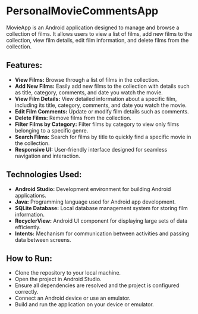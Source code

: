 # PersonalMovieCommentsApp


MovieApp is an Android application designed to manage and browse a collection of films. It allows users to view a list of films, add new films to the collection, view film details, edit film information, and delete films from the collection.

## Features:

- **View Films:** Browse through a list of films in the collection.
- **Add New Films:** Easily add new films to the collection with details such as title, category, comments, and date you watch the movie.
- **View Film Details:** View detailed information about a specific film, including its title, category, comments, and date you watch the movie.
- **Edit Film Comments:** Update or modify film details such as comments.
- **Delete Films:** Remove films from the collection.
- **Filter Films by Category:** Filter films by category to view only films belonging to a specific genre.
- **Search Films:** Search for films by title to quickly find a specific movie in the collection.
- **Responsive UI:** User-friendly interface designed for seamless navigation and interaction.

## Technologies Used:

- **Android Studio:** Development environment for building Android applications.
- **Java:** Programming language used for Android app development.
- **SQLite Database:** Local database management system for storing film information.
- **RecyclerView:** Android UI component for displaying large sets of data efficiently.
- **Intents:** Mechanism for communication between activities and passing data between screens.


## How to Run:

- Clone the repository to your local machine.
- Open the project in Android Studio.
- Ensure all dependencies are resolved and the project is configured correctly.
- Connect an Android device or use an emulator.
- Build and run the application on your device or emulator.



